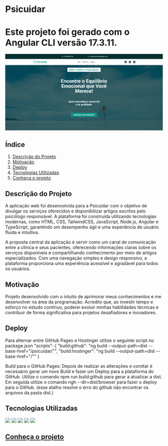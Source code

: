# Psicuidar

# Este projeto foi gerado com o Angular CLI versão 17.3.11.

![](src/assets/images/print.png)

## Índice
1. [Descrição do Projeto](#descrição-do-projeto)
2. [Motivação](#motivação)
3. [Deploy](#deploy)
4. [Tecnologias Utilizadas](#tecnologias-utilizadas)
5. [Conheça o projeto](#Conheça-o-projeto)

## Descrição do Projeto
A aplicação web foi desenvolvida para a Psicuidar com o objetivo de divulgar os serviços oferecidos e disponibilizar artigos escritos pelo psicólogo responsável. A plataforma foi construída utilizando tecnologias modernas, como HTML, CSS, TailwindCSS, JavaScript, Node.js, Angular e TypeScript, garantindo um desempenho ágil e uma experiência de usuário fluida e intuitiva.

A proposta central da aplicação é servir como um canal de comunicação entre a clínica e seus pacientes, oferecendo informações claras sobre os serviços disponíveis e compartilhando conhecimento por meio de artigos especializados. Com uma navegação simples e design responsivo, a plataforma proporciona uma experiência acessível e agradável para todos os usuários.

## Motivação
Projeto desenvolvido com o intuito de aprimorar meus conhecimentos e me desenvolver na área da programação. Acredito que, ao investir tempo e esforço no estudo contínuo, poderei evoluir minhas habilidades técnicas e contribuir de forma significativa para projetos desafiadores e inovadores.

## Deploy
Para alternar entre GitHub Pages e Hostinger utilize o seguinte script no package.json
"scripts": {
  "build:github": "ng build --output-path=dist --base-href=\"/psicuidar/\"",
  "build:hostinger": "ng build --output-path=dist --base-href=\"/\""
}

Build para o GitHub Pages:
Depois de realizar as alterações e comitar é necessário gerar um novo Build e fazer um Deploy para a plataforma do GitHub.
Utilize o comando npm run build:github para gerar a atualizar a dist.
Em seguida utilize o comando ngh --dir=dist/browser para fazer o deploy para o GitHub. (esse atalho resolve o erro do github não encontrar os arquivos da pasta dist.)


## Tecnologias Utilizadas 
<img src="https://img.shields.io/badge/HTML5-E34F26?style=for-the-badge&logo=html5&logoColor=white" /> <img src="https://img.shields.io/badge/CSS3-1572B6?style=for-the-badge&logo=css3&logoColor=white" /> <img src="https://img.shields.io/badge/JavaScript-F7DF1E?style=for-the-badge&logo=javascript&logoColor=black" /> <img src="https://img.shields.io/badge/Bootstrap-563D7C?style=for-the-badge&logo=bootstrap&logoColor=white" /> <img src="https://img.shields.io/badge/jQuery-0769AD?style=for-the-badge&logo=jquery&logoColor=white" /> 

## <a href="https://psicuidar.com/" target="_blank">Conheça o projeto</a>



